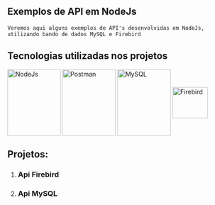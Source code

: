 ## Exemplos de API em NodeJs



```
Veremos aqui alguns exemplos de API's desenvolvidas em NodeJs, utilizando bando de dados MySQL e Firebird
```



## Tecnologias utilizadas nos projetos

<div style="display: inline_block">
<img  align="center" alt="NodeJs" height="150" width="120" src="https://cdn.jsdelivr.net/gh/devicons/devicon/icons/nodejs/nodejs-original-wordmark.svg" />
<img  align="center" alt="Postman" height="150" width="120" src="https://www.svgrepo.com/show/354201/postman.svg" /> 
<img align="center" alt="MySQL" height="150" width="120"  src="https://cdn.jsdelivr.net/gh/devicons/devicon/icons/mysql/mysql-original-wordmark.svg" />
<img align="center" alt="Firebird" height="70" width="80"  src="https://firebirdsql.org/file/about/firebird-logo-48.png" />    



## Projetos:



1. ### **Api Firebird**

2. ### Api MySQL


